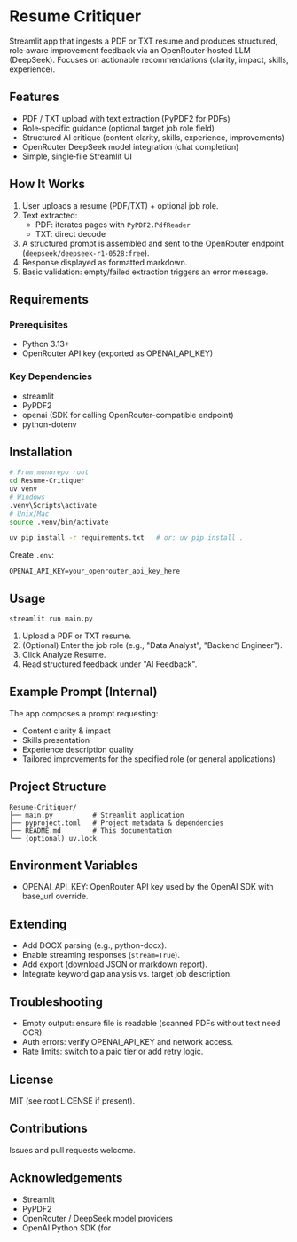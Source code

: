 # Resume Critiquer

Streamlit app that ingests a PDF or TXT resume and produces structured, role‑aware improvement feedback via an OpenRouter‑hosted LLM (DeepSeek). Focuses on actionable recommendations (clarity, impact, skills, experience).

## Features
- PDF / TXT upload with text extraction (PyPDF2 for PDFs)
- Role‑specific guidance (optional target job role field)
- Structured AI critique (content clarity, skills, experience, improvements)
- OpenRouter DeepSeek model integration (chat completion)
- Simple, single‑file Streamlit UI

## How It Works
1. User uploads a resume (PDF/TXT) + optional job role.
2. Text extracted:
   - PDF: iterates pages with `PyPDF2.PdfReader`
   - TXT: direct decode
3. A structured prompt is assembled and sent to the OpenRouter endpoint (`deepseek/deepseek-r1-0528:free`).
4. Response displayed as formatted markdown.
5. Basic validation: empty/failed extraction triggers an error message.

## Requirements
### Prerequisites
- Python 3.13+
- OpenRouter API key (exported as OPENAI_API_KEY)

### Key Dependencies
- streamlit
- PyPDF2
- openai (SDK for calling OpenRouter-compatible endpoint)
- python-dotenv

## Installation
```bash
# From monorepo root
cd Resume-Critiquer
uv venv
# Windows
.venv\Scripts\activate
# Unix/Mac
source .venv/bin/activate

uv pip install -r requirements.txt   # or: uv pip install .
```

Create `.env`:
```
OPENAI_API_KEY=your_openrouter_api_key_here
```

## Usage
```bash
streamlit run main.py
```
1. Upload a PDF or TXT resume.
2. (Optional) Enter the job role (e.g., "Data Analyst", "Backend Engineer").
3. Click Analyze Resume.
4. Read structured feedback under "AI Feedback".

## Example Prompt (Internal)
The app composes a prompt requesting:
- Content clarity & impact
- Skills presentation
- Experience description quality
- Tailored improvements for the specified role (or general applications)

## Project Structure
```
Resume-Critiquer/
├── main.py          # Streamlit application
├── pyproject.toml   # Project metadata & dependencies
├── README.md        # This documentation
└── (optional) uv.lock
```

## Environment Variables
- OPENAI_API_KEY: OpenRouter API key used by the OpenAI SDK with base_url override.

## Extending
- Add DOCX parsing (e.g., python-docx).
- Enable streaming responses (`stream=True`).
- Add export (download JSON or markdown report).
- Integrate keyword gap analysis vs. target job description.

## Troubleshooting
- Empty output: ensure file is readable (scanned PDFs without text need OCR).
- Auth errors: verify OPENAI_API_KEY and network access.
- Rate limits: switch to a paid tier or add retry logic.

## License
MIT (see root LICENSE if present).

## Contributions
Issues and pull requests welcome.

## Acknowledgements
- Streamlit
- PyPDF2
- OpenRouter / DeepSeek model providers
- OpenAI Python SDK (for